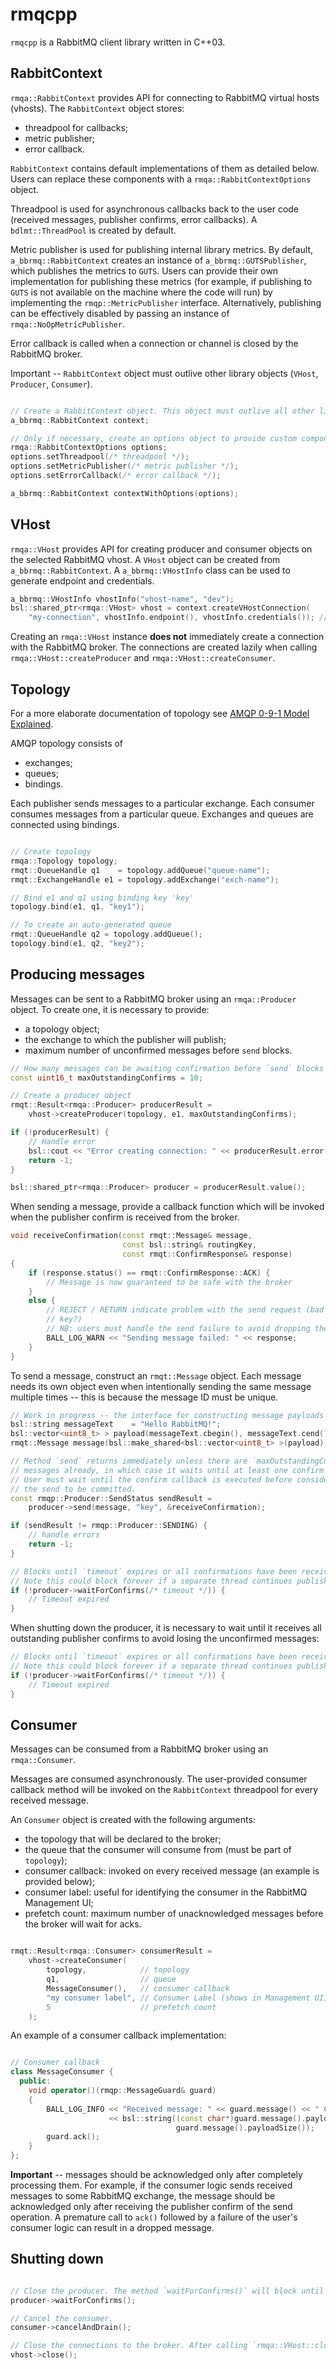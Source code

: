 # rmqcpp

`rmqcpp` is a RabbitMQ client library written in C++03.

## RabbitContext

`rmqa::RabbitContext` provides API for connecting to RabbitMQ virtual hosts (vhosts). The `RabbitContext` object stores:

- threadpool for callbacks;
- metric publisher;
- error callback.

`RabbitContext` contains default implementations of them as detailed below. Users can replace these components with a `rmqa::RabbitContextOptions` object.

Threadpool is used for asynchronous callbacks back to the user code (received messages, publisher confirms, error callbacks). A `bdlmt::ThreadPool` is created by default.

Metric publisher is used for publishing internal library metrics. By default, `a_bbrmq::RabbitContext` creates an instance of `a_bbrmq::GUTSPublisher`, which publishes the metrics to `GUTS`. Users can provide their own implementation for publishing these metrics (for example, if publishing to `GUTS` is not available on the machine where the code will run) by implementing the `rmqp::MetricPublisher` interface. Alternatively, publishing can be effectively disabled by passing an instance of `rmqa::NoOpMetricPublisher`.

Error callback is called when a connection or channel is closed by the RabbitMQ broker.

Important -- `RabbitContext` object must outlive other library objects (`VHost`, `Producer`, `Consumer`).

```cpp

// Create a RabbitContext object. This object must outlive all other library objects.
a_bbrmq::RabbitContext context;

// Only if necessary, create an options object to provide custom components for the library
rmqa::RabbitContextOptions options;
options.setThreadpool(/* threadpool */);
options.setMetricPublisher(/* metric publisher */);
options.setErrorCallback(/* error callback */);

a_bbrmq::RabbitContext contextWithOptions(options);

```


## VHost

`rmqa::VHost` provides API for creating producer and consumer objects on the selected RabbitMQ vhost. A `VHost` object can be created from `a_bbrmq::RabbitContext`. A `a_bbrmq::VHostInfo` class can be used to generate endpoint and credentials.

```cpp
a_bbrmq::VHostInfo vhostInfo("vhost-name", "dev");
bsl::shared_ptr<rmqa::VHost> vhost = context.createVHostConnection(
    "my-connection", vhostInfo.endpoint(), vhostInfo.credentials()); // returns immediately
```

Creating an `rmqa::VHost` instance **does not** immediately create a connection with the RabbitMQ broker. The connections are created lazily when calling `rmqa::VHost::createProducer` and `rmqa::VHost::createConsumer`.


## Topology

For a more elaborate documentation of topology see [AMQP 0-9-1 Model Explained](https://www.rabbitmq.com/tutorials/amqp-concepts.html).

AMQP topology consists of
- exchanges;
- queues;
- bindings.

Each publisher sends messages to a particular exchange. Each consumer consumes messages from a particular queue. Exchanges and queues are connected using bindings.

```cpp

// Create topology
rmqa::Topology topology;
rmqt::QueueHandle q1    = topology.addQueue("queue-name");
rmqt::ExchangeHandle e1 = topology.addExchange("exch-name");

// Bind e1 and q1 using binding key 'key'
topology.bind(e1, q1, "key1");

// To create an auto-generated queue
rmqt::QueueHandle q2 = topology.addQueue();
topology.bind(e1, q2, "key2");

```

## Producing messages

Messages can be sent to a RabbitMQ broker using an `rmqa::Producer` object. To create one, it is necessary to provide:

- a topology object;
- the exchange to which the publisher will publish;
- maximum number of unconfirmed messages before `send` blocks.

```cpp
// How many messages can be awaiting confirmation before `send` blocks
const uint16_t maxOutstandingConfirms = 10;

// Create a producer object
rmqt::Result<rmqa::Producer> producerResult =
    vhost->createProducer(topology, e1, maxOutstandingConfirms);

if (!producerResult) {
    // Handle error
    bsl::cout << "Error creating connection: " << producerResult.error();
    return -1;
}

bsl::shared_ptr<rmqa::Producer> producer = producerResult.value();
```

When sending a message, provide a callback function which will be invoked when the publisher confirm is received from the broker.

```cpp
void receiveConfirmation(const rmqt::Message& message,
                         const bsl::string& routingKey,
                         const rmqt::ConfirmResponse& response)
{
    if (response.status() == rmqt::ConfirmResponse::ACK) {
        // Message is now guaranteed to be safe with the broker
    }
    else {
        // REJECT / RETURN indicate problem with the send request (bad routing
        // key?)
        // NB: users must handle the send failure to avoid dropping the message!
        BALL_LOG_WARN << "Sending message failed: " << response;
    }
}
```

To send a message, construct an `rmqt::Message` object. Each message needs its own object even when intentionally sending the same message multiple times -- this is because the message ID must be unique.

```cpp
// Work in progress -- the interface for constructing message payloads is still subject to change
bsl::string messageText    = "Hello RabbitMQ!";
bsl::vector<uint8_t> > payload(messageText.cbegin(), messageText.cend());
rmqt::Message message(bsl::make_shared<bsl::vector<uint8_t> >(payload));

// Method `send` returns immediately unless there are `maxOutstandingConfirms` unacknowledged
// messages already, in which case it waits until at least one confirm comes back.
// User must wait until the confirm callback is executed before considering
// the send to be committed.
const rmqp::Producer::SendStatus sendResult =
    producer->send(message, "key", &receiveConfirmation);

if (sendResult != rmqp::Producer::SENDING) {
    // handle errors
    return -1;
}

// Blocks until `timeout` expires or all confirmations have been received
// Note this could block forever if a separate thread continues publishing
if (!producer->waitForConfirms(/* timeout */)) {
    // Timeout expired
}
```

When shutting down the producer, it is necessary to wait until it receives all outstanding publisher confirms to avoid losing the unconfirmed messages:

```cpp
// Blocks until `timeout` expires or all confirmations have been received
// Note this could block forever if a separate thread continues publishing
if (!producer->waitForConfirms(/* timeout */)) {
    // Timeout expired
}
```


## Consumer

Messages can be consumed from a RabbitMQ broker using an `rmqa::Consumer`.


Messages are consumed asynchronously. The user-provided consumer callback method will be invoked on the `RabbitContext` threadpool for every received message.

An `Consumer` object is created with the following arguments:

- the topology that will be declared to the broker;
- the queue that the consumer will consume from (must be part of `topology`);
- consumer callback: invoked on every received message (an example is provided below);
- consumer label: useful for identifying the consumer in the RabbitMQ Management UI;
- prefetch count: maximum number of unacknowledged messages before the broker will wait for acks.

```cpp

rmqt::Result<rmqa::Consumer> consumerResult = 
    vhost->createConsumer(
        topology,            // topology
        q1,                  // queue
        MessageConsumer(),   // consumer callback
        "my consumer label", // Consumer Label (shows in Management UI)
        5                    // prefetch count
    );

```

An example of a consumer callback implementation:

```cpp

// Consumer callback
class MessageConsumer {
  public:
    void operator()(rmqp::MessageGuard& guard)
    {
        BALL_LOG_INFO << "Received message: " << guard.message() << " Content: "
                      << bsl::string((const char*)guard.message().payload(),
                                     guard.message().payloadSize());
        guard.ack();
    }
};

```

**Important** -- messages should be acknowledged only after completely processing them. For example, if the consumer logic sends received messages to some RabbitMQ exchange, the message should be acknowledged only after receiving the publisher confirm of the send operation. A premature call to `ack()` followed by a failure of the user's consumer logic can result in a dropped message.


## Shutting down

```cpp

// Close the producer. The method `waitForConfirms()` will block until all sent messages are confirmed by the broker.
producer->waitForConfirms();

// Cancel the consumer.
consumer->cancelAndDrain();

// Close the connections to the broker. After calling `rmqa::VHost::close()`, the library will not reconnect to the broker anymore.
vhost->close();

```
